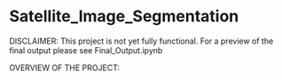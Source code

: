 # Satellite_Image_Segmentation

DISCLAIMER: 
    This project is not yet fully functional. For a preview of the final output please see Final_Output.ipynb 

OVERVIEW OF THE PROJECT:
    